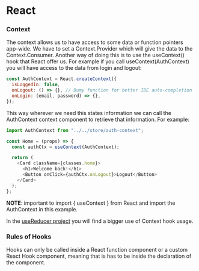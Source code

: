 # React

### Context
The context allows us to have access to some data or function pointers app-wide. We have to set a Context.Provider which will give the data to the Context.Consumer. Another way of doing this is to use the useContext() hook that React offer us. For example if you call useContext(AuthContext) you will have access to the data from login and logout:
```js
const AuthContext = React.createContext({
  isLoggedIn: false,
  onLogout: () => {}, // Dumy function for better IDE auto-completion
  onLogin: (email, password) => {},
});
```

This way wherever we need this states information we can call the AuthContext context component to retrieve that information. For example:
```js
import AuthContext from "../../store/auth-context";

const Home = (props) => {
  const authCtx = useContext(AuthContext);

  return (
    <Card className={classes.home}>
      <h1>Welcome back!</h1>
      <Button onClick={authCtx.onLogout}>Logout</Button>
    </Card>
  );
};
```

**NOTE**: important to import { useContext } from React and import the AuthContext in this example.

In the [useReducer project](https://github.com/JonathanAriass/React/tree/main/useReduce) you will find a bigger use of Context hook usage.



### Rules of Hooks
Hooks can only be called inside a React function component or a custom React Hook component, meaning that is has to be inside the declaration of the component.
